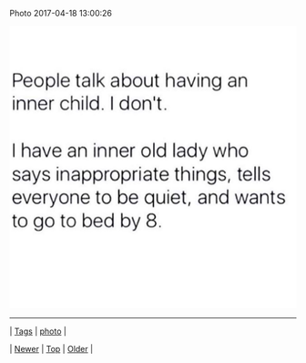 <!--
title: Photo 2017-04-18 13
date: 2020-06-28T15:27:00.164Z
tags: photo
-->


Photo 2017-04-18 13:00:26

![](159714809085-0.jpg)

<!--BOTTOM-POST-NAVIGATION-->
---

| [Tags](tags.md) | [photo](tag-photo.md) |

| [Newer](159709935259.md) | [Top](index.md) | [Older](159721903793.md) |